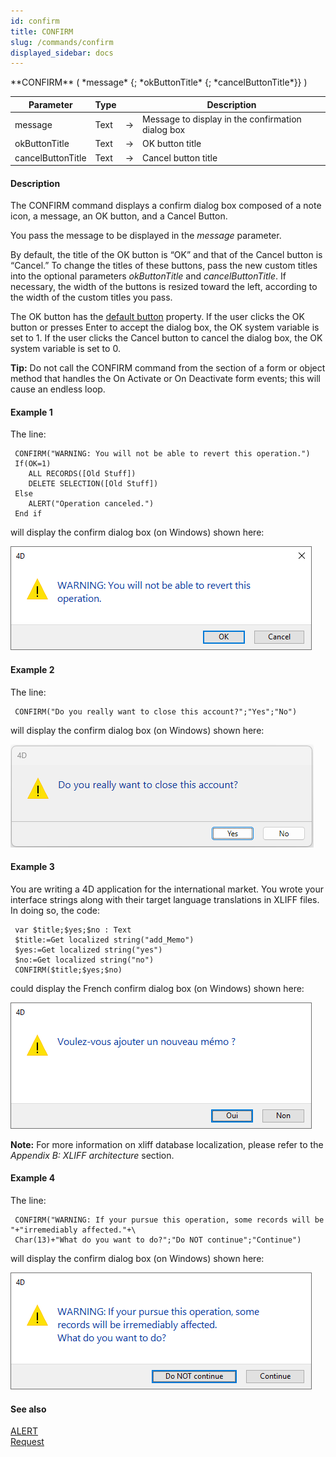```yaml
---
id: confirm
title: CONFIRM
slug: /commands/confirm
displayed_sidebar: docs
---
```


<!--REF #_command_.CONFIRM.Syntax-->**CONFIRM** ( *message* {; *okButtonTitle* {; *cancelButtonTitle*}} )<!-- END REF-->
<!--REF #_command_.CONFIRM.Params-->
| Parameter | Type |  | Description |
| --- | --- | --- | --- |
| message | Text | &srarr; | Message to display in the confirmation dialog box |
| okButtonTitle | Text | &srarr; | OK button title |
| cancelButtonTitle | Text | &srarr; | Cancel button title |

<!-- END REF-->

#### Description 

<!--REF #_command_.CONFIRM.Summary-->The CONFIRM command displays a confirm dialog box composed of a note icon, a message, an OK button, and a Cancel Button.<!-- END REF-->

You pass the message to be displayed in the *message* parameter.

By default, the title of the OK button is “OK” and that of the Cancel button is “Cancel.” To change the titles of these buttons, pass the new custom titles into the optional parameters *okButtonTitle* and *cancelButtonTitle*. If necessary, the width of the buttons is resized toward the left, according to the width of the custom titles you pass.

The OK button has the [default button](https://developer.4d.com/docs/FormObjects/propertiesAppearance#default-button) property. If the user clicks the OK button or presses Enter to accept the dialog box, the OK system variable is set to 1\. If the user clicks the Cancel button to cancel the dialog box, the OK system variable is set to 0.

**Tip:** Do not call the CONFIRM command from the section of a form or object method that handles the On Activate or On Deactivate form events; this will cause an endless loop.

#### Example 1 

The line:

```4d
 CONFIRM("WARNING: You will not be able to revert this operation.")
 If(OK=1)
    ALL RECORDS([Old Stuff])
    DELETE SELECTION([Old Stuff])
 Else
    ALERT("Operation canceled.")
 End if
```

will display the confirm dialog box (on Windows) shown here:

![](../assets/en/commands/pict4225029.en.png)

#### Example 2 

The line:

```4d
 CONFIRM("Do you really want to close this account?";"Yes";"No")
```

will display the confirm dialog box (on Windows) shown here:

![](../assets/en/commands/pict4225038.en.png)

#### Example 3 

You are writing a 4D application for the international market. You wrote your interface strings along with their target language translations in XLIFF files. In doing so, the code:

```4d
 var $title;$yes;$no : Text
 $title:=Get localized string("add_Memo")
 $yes:=Get localized string("yes")
 $no:=Get localized string("no")
 CONFIRM($title;$yes;$no)
```

could display the French confirm dialog box (on Windows) shown here:

![](../assets/en/commands/pict4225048.en.png)

**Note:** For more information on xliff database localization, please refer to the *Appendix B: XLIFF architecture* section. 

#### Example 4 

The line:

```4d
 CONFIRM("WARNING: If your pursue this operation, some records will be "+"irremediably affected."+\
 Char(13)+"What do you want to do?";"Do NOT continue";"Continue")
```

will display the confirm dialog box (on Windows) shown here:

![](../assets/en/commands/pict4225058.en.png)

#### See also 

[ALERT](alert.md)  
[Request](request.md)  